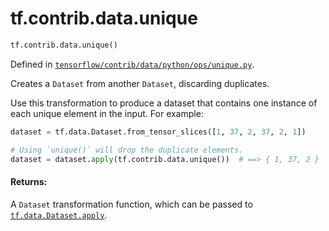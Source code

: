 <div itemscope itemtype="http://developers.google.com/ReferenceObject">
<meta itemprop="name" content="tf.contrib.data.unique" />
</div>

# tf.contrib.data.unique

``` python
tf.contrib.data.unique()
```



Defined in [`tensorflow/contrib/data/python/ops/unique.py`](https://www.tensorflow.org/code/tensorflow/contrib/data/python/ops/unique.py).

Creates a `Dataset` from another `Dataset`, discarding duplicates.

Use this transformation to produce a dataset that contains one instance of
each unique element in the input. For example:

```python
dataset = tf.data.Dataset.from_tensor_slices([1, 37, 2, 37, 2, 1])

# Using `unique()` will drop the duplicate elements.
dataset = dataset.apply(tf.contrib.data.unique())  # ==> { 1, 37, 2 }
```

#### Returns:

A `Dataset` transformation function, which can be passed to
<a href="../../../tf/data/Dataset.md#apply"><code>tf.data.Dataset.apply</code></a>.